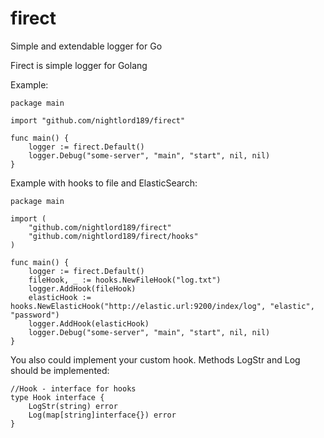 # firect
Simple and extendable logger for Go

Firect is simple logger for Golang

Example:
```
package main

import "github.com/nightlord189/firect"

func main() {
	logger := firect.Default()
	logger.Debug("some-server", "main", "start", nil, nil)
}
```

Example with hooks to file and ElasticSearch:
```
package main

import (
	"github.com/nightlord189/firect"
	"github.com/nightlord189/firect/hooks"
)

func main() {
	logger := firect.Default()
	fileHook, _ := hooks.NewFileHook("log.txt")
	logger.AddHook(fileHook)
	elasticHook := hooks.NewElasticHook("http://elastic.url:9200/index/log", "elastic", "password")
	logger.AddHook(elasticHook)
	logger.Debug("some-server", "main", "start", nil, nil)
}
```

You also could implement your custom hook. Methods LogStr and Log should be implemented:
```
//Hook - interface for hooks
type Hook interface {
	LogStr(string) error
	Log(map[string]interface{}) error
}
```
